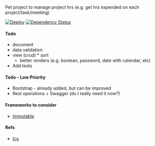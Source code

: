 Pet project to manage project hrs (e.g. get hrs expended on each project/task/meeting)

[![Deploy](https://www.herokucdn.com/deploy/button.svg)](https://heroku.com/deploy?template=https://github.com/adamatti/tasks) [![Dependency Status](https://dependencyci.com/github/adamatti/tasks/badge)](https://dependencyci.com/github/adamatti/tasks)

#### Todo
* document
* data validation
* view (crud)
      * sort
	* better renders (e.g. boolean, password, date with calendar, etc)
* Add tests

#### Todo - Low Priority
* Bootstrap - already added, but can be improved
* Rest operations + Swagger (do I really need it now?)

#### Frameworks to consider
* [Immutable](https://facebook.github.io/immutable-js)

#### Refs
* [Ico](http://www.iconarchive.com/show/metronome-icons-by-cornmanthe3rd/Utilities-tasks-icon.html)
